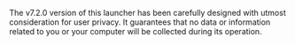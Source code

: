 <!-- [[> SEO
###### Number: 1.7

###### Title: Privacy Policy - Stella Mod Documentation
###### Description: The Genshin Stella Mod, version 7.2.0, prioritizes user privacy and data protection. Rest assured that while using this launcher, no data or information related to you or your computer will be collected or stored. We value your trust and are committed to providing a secure and transparent experience
###### Tags: privacy policy, user data protection, data privacy, launcher version 7.2.0, secure experience, transparent data handling, user trust, Genshin Stella Mod privacy, data collection-free
###### Canonical: /genshin-impact-reshade/docs?page=privacy-policy
]]> -->

The v7.2.0 version of this launcher has been carefully designed with utmost consideration for user privacy.
It guarantees that no data or information related to you or your computer will be collected during its operation.